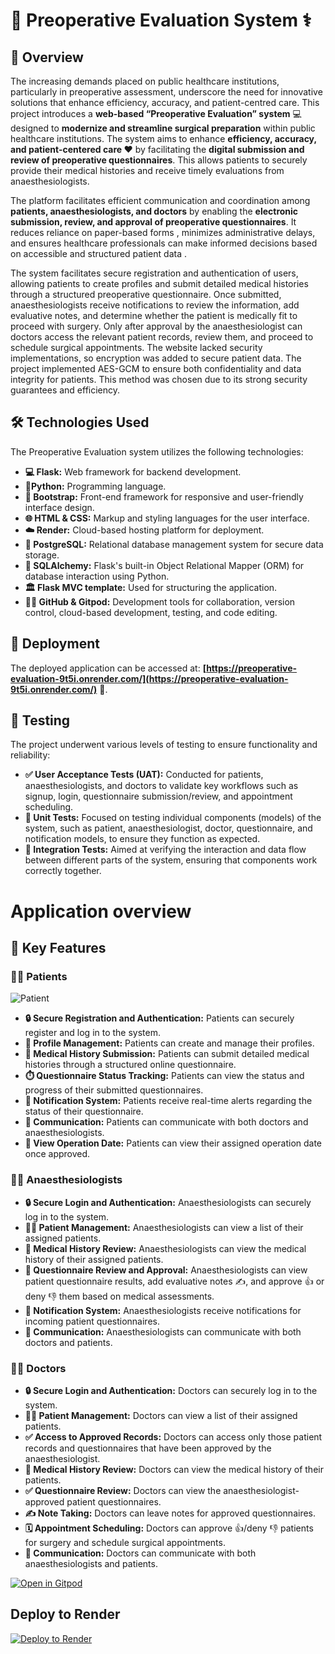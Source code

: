 # **🏥 Preoperative Evaluation System ⚕️**

## **📜 Overview**

The increasing demands placed on public healthcare institutions, particularly in preoperative assessment, underscore the need for innovative solutions that enhance efficiency, accuracy, and patient-centred care. This project introduces a **web-based “Preoperative Evaluation” system** 💻 designed to **modernize and streamline surgical preparation**  within public healthcare institutions. The system aims to enhance **efficiency, accuracy, and patient-centered care ❤** by facilitating the **digital submission  and review  of preoperative questionnaires**. This allows patients to securely provide their medical histories and receive timely evaluations from anaesthesiologists.

The platform facilitates efficient communication  and coordination among **patients, anaesthesiologists, and doctors** by enabling the **electronic submission, review, and approval of preoperative questionnaires**. It reduces reliance on paper-based forms , minimizes administrative delays, and ensures healthcare professionals can make informed decisions based on accessible and structured patient data .

The system facilitates secure registration and authentication of users, allowing patients to create profiles and submit detailed medical histories through a structured preoperative questionnaire. Once submitted, anaesthesiologists receive notifications to review the information, add evaluative notes, and determine whether the patient is medically fit to proceed with surgery. Only after approval by the anaesthesiologist can doctors access the relevant patient records, review them, and proceed to schedule surgical appointments.
The website lacked security implementations, so encryption was added to secure patient data. The project implemented AES-GCM to ensure both confidentiality and data integrity for patients. This method was chosen due to its strong security guarantees and efficiency.

## **🛠️ Technologies Used**

The Preoperative Evaluation system utilizes the following technologies:

*   **💻 Flask:** Web framework for backend development.
*   **🐍Python:** Programming language.
*   **🎨 Bootstrap:** Front-end framework for responsive and user-friendly interface design.
*   **🌐 HTML & CSS:** Markup and styling languages for the user interface.
*   **☁️ Render:** Cloud-based hosting platform for deployment.
*   **🐘 PostgreSQL:** Relational database management system for secure data storage.
*   **🔗 SQLAlchemy:** Flask's built-in Object Relational Mapper (ORM) for database interaction using Python.
*   **🏛️ Flask MVC template:** Used for structuring the application.
*   **🧑‍💻 GitHub & Gitpod:** Development tools for collaboration, version control, cloud-based development, testing, and code editing.

## **🚀 Deployment**

The deployed application can be accessed at: **[https://preoperative-evaluation-9t5i.onrender.com/](https://preoperative-evaluation-9t5i.onrender.com/)** 🔗.

## **🧪 Testing**

The project underwent various levels of testing to ensure functionality and reliability:

*   **✅ User Acceptance Tests (UAT):** Conducted for patients, anaesthesiologists, and doctors to validate key workflows such as signup, login, questionnaire submission/review, and appointment scheduling.
*   **🧩 Unit Tests:** Focused on testing individual components (models) of the system, such as patient, anaesthesiologist, doctor, questionnaire, and notification models, to ensure they function as expected.
*   **🔗 Integration Tests:** Aimed at verifying the interaction and data flow between different parts of the system, ensuring that components work correctly together.

# Application overview

## **🔑 Key Features**

### **🧑‍⚕️ Patients**

![Patient](https://media0.giphy.com/media/v1.Y2lkPTc5MGI3NjExcWV0ZzN0NDlkd2RwcWhybHhwN2V2dzVhNWd5a2gwbGE1cnowcDRsaCZlcD12MV9pbnRlcm5hbF9naWZfYnlfaWQmY3Q9Zw/xlPCzuWGPXgdpdYfVI/giphy.gif)

*   **🔒 Secure Registration and Authentication:** Patients can securely register and log in to the system.
*   **👤 Profile Management:** Patients can create and manage their profiles.
*   **📝 Medical History Submission:** Patients can submit detailed medical histories through a structured online questionnaire.
*   **⏱️ Questionnaire Status Tracking:** Patients can view the status and progress of their submitted questionnaires.
*   **🔔 Notification System:** Patients receive real-time alerts regarding the status of their questionnaire.
*   **💬 Communication:** Patients can communicate with both doctors and anaesthesiologists.
*   **📅 View Operation Date:** Patients can view their assigned operation date once approved.

### **👩‍⚕️ Anaesthesiologists**

*   **🔒 Secure Login and Authentication:** Anaesthesiologists can securely log in to the system.
*   **🧑‍⚕️ Patient Management:** Anaesthesiologists can view a list of their assigned patients.
*   **📜 Medical History Review:** Anaesthesiologists can view the medical history of their assigned patients.
*   **🧐 Questionnaire Review and Approval:** Anaesthesiologists can view patient questionnaire results, add evaluative notes ✍️, and approve 👍 or deny 👎 them based on medical assessments.
*   **🔔 Notification System:** Anaesthesiologists receive notifications for incoming patient questionnaires.
*   **💬 Communication:** Anaesthesiologists can communicate with both doctors and patients.

### **👨‍⚕️ Doctors**

*   **🔒 Secure Login and Authentication:** Doctors can securely log in to the system.
*   **🧑‍⚕️ Patient Management:** Doctors can view a list of their assigned patients.
*   **✅ Access to Approved Records:** Doctors can access only those patient records and questionnaires that have been approved by the anaesthesiologist.
*   **📜 Medical History Review:** Doctors can view the medical history of their patients.
*   **✅ Questionnaire Review:** Doctors can view the anaesthesiologist-approved patient questionnaires.
*   **✍️ Note Taking:** Doctors can leave notes for approved questionnaires.
*   **🗓️ Appointment Scheduling:** Doctors can approve 👍/deny 👎 patients for surgery and schedule surgical appointments.
*   **💬 Communication:** Doctors can communicate with both anaesthesiologists and patients.




[![Open in Gitpod](https://gitpod.io/button/open-in-gitpod.svg)](https://gitpod.io/#https://github.com/INFO3604-Project-Group-PreOpEvaluation/preoperative-evaluation)

## Deploy to Render
<a href="https://render.com/deploy?repo=https://github.com/uwidcit/flaskmvc">
  <img src="https://render.com/images/deploy-to-render-button.svg" alt="Deploy to Render">
</a>

